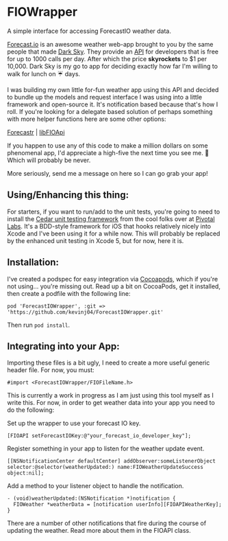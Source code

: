 FIOWrapper
==========

A simple interface for accessing ForecastIO weather data.

[Forecast.io](http://forecast.io) is an awesome weather web-app brought to you by the same people that made [Dark Sky](http://darkskyapp.com). They provide an [API](https://developer.forecast.io/docs/v2) for developers that is free for up to 1000 calls per day. After which the price **skyrockets** to $1 per 10,000. Dark Sky is my go to app for deciding exactly how far I'm willing to walk for lunch on :umbrella: days.

I was building my own little for-fun weather app using this API and decided to bundle up the models and request interface I was using into a little framework and open-source it. It's notification based because that's how I roll. If you're looking for a delegate based solution of perhaps something with more helper functions here are some other options:

[Forecastr](https://github.com/iwasrobbed/Forecastr) | [libFIOApi](https://github.com/carlj/libFIOApi)

If you happen to use any of this code to make a million dollars on some phenomenal app, I'd appreciate a high-five the next time you see me. :beer: Which will probably be never. 

More seriously, send me a message on here so I can go grab your app! 

Using/Enhancing this thing:
----------------
For starters, if you want to run/add to the unit tests, you're going to need to install the [Cedar unit testing framework](https://github.com/pivotal/cedar) from the cool folks over at [Pivotal Labs](http://pivotallabs.com/). It's a BDD-style framework for iOS that hooks relatively nicely into Xcode and I've been using it for a while now. This will probably be replaced by the enhanced unit testing in Xcode 5, but for now, here it is.


Installation:
-------------
I've created a podspec for easy integration via [Cocoapods](http://cocoapods.org/), which if you're not using... you're missing out. Read up a bit on CocoaPods, get it installed, then create a podfile with the following line:

```
pod 'ForecastIOWrapper', :git => 'https://github.com/kevinj04/ForecastIOWrapper.git'
```

Then run `pod install`.

Integrating into your App:
-------------------------
Importing these files is a bit ugly, I need to create a more useful generic header file. For now, you must:

```objc
#import <ForecastIOWrapper/FIOFileName.h>
```

This is currently a work in progress as I am just using this tool myself as I write this. For now, in order to get weather data into your app you need to do the following:

Set up the wrapper to use your forecast IO key.
``` objc
[FIOAPI setForecastIOKey:@"your_forecast_io_developer_key"];
```

Register something in your app to listen for the weather update event.
``` objc
[[NSNotificationCenter defaultCenter] addObserver:someListenerObject selector:@selector(weatherUpdated:) name:FIOWeatherUpdateSuccess object:nil];
```

Add a method to your listener object to handle the notification.
```
- (void)weatherUpdated:(NSNotification *)notification {
  FIOWeather *weatherData = [notification userInfo][FIOAPIWeatherKey];
}
```

There are a number of other notifications that fire during the course of updating the weather. Read more about them in the FIOAPI class.
